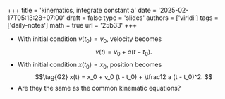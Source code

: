 +++
title = 'kinematics, integrate constant a'
date = '2025-02-17T05:13:28+07:00'
draft = false
type = 'slides'
authors = ['viridi']
tags = ['daily-notes']
math = true
url = '25b33'
+++
+ With initial condition $v(t_0) = v_0$, velocity becomes
$$\tag{G1}
v(t) = v_0 + a(t - t_0).
$$
+ With initial condition $x(t_0) = x_0$, position becomes
$$\tag{G2}
x(t) = x_0 + v_0 (t - t_0) +  \tfrac12 a (t - t_0)^2.
$$
+ Are they the same as the common kinematic equations?